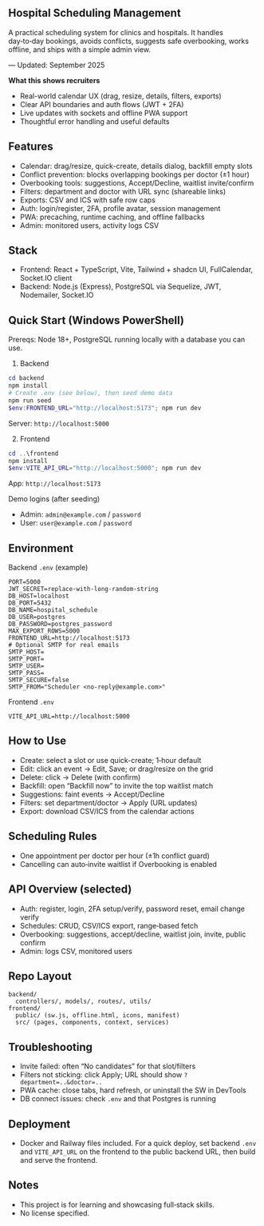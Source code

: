 ## Hospital Scheduling Management

A practical scheduling system for clinics and hospitals. It handles day‑to‑day bookings, avoids conflicts, suggests safe overbooking, works offline, and ships with a simple admin view.

— Updated: September 2025

**What this shows recruiters**
- Real-world calendar UX (drag, resize, details, filters, exports)
- Clear API boundaries and auth flows (JWT + 2FA)
- Live updates with sockets and offline PWA support
- Thoughtful error handling and useful defaults

## Features
- Calendar: drag/resize, quick-create, details dialog, backfill empty slots
- Conflict prevention: blocks overlapping bookings per doctor (±1 hour)
- Overbooking tools: suggestions, Accept/Decline, waitlist invite/confirm
- Filters: department and doctor with URL sync (shareable links)
- Exports: CSV and ICS with safe row caps
- Auth: login/register, 2FA, profile avatar, session management
- PWA: precaching, runtime caching, and offline fallbacks
- Admin: monitored users, activity logs CSV

## Stack
- Frontend: React + TypeScript, Vite, Tailwind + shadcn UI, FullCalendar, Socket.IO client
- Backend: Node.js (Express), PostgreSQL via Sequelize, JWT, Nodemailer, Socket.IO

## Quick Start (Windows PowerShell)
Prereqs: Node 18+, PostgreSQL running locally with a database you can use.

1) Backend
```powershell
cd backend
npm install
# Create .env (see below), then seed demo data
npm run seed
$env:FRONTEND_URL="http://localhost:5173"; npm run dev
```
Server: `http://localhost:5000`

2) Frontend
```powershell
cd ..\frontend
npm install
$env:VITE_API_URL="http://localhost:5000"; npm run dev
```
App: `http://localhost:5173`

Demo logins (after seeding)
- Admin: `admin@example.com` / `password`
- User: `user@example.com` / `password`

## Environment
Backend `.env` (example)
```
PORT=5000
JWT_SECRET=replace-with-long-random-string
DB_HOST=localhost
DB_PORT=5432
DB_NAME=hospital_schedule
DB_USER=postgres
DB_PASSWORD=postgres_password
MAX_EXPORT_ROWS=5000
FRONTEND_URL=http://localhost:5173
# Optional SMTP for real emails
SMTP_HOST=
SMTP_PORT=
SMTP_USER=
SMTP_PASS=
SMTP_SECURE=false
SMTP_FROM="Scheduler <no-reply@example.com>"
```

Frontend `.env`
```
VITE_API_URL=http://localhost:5000
```

## How to Use
- Create: select a slot or use quick-create; 1‑hour default
- Edit: click an event → Edit, Save; or drag/resize on the grid
- Delete: click → Delete (with confirm)
- Backfill: open “Backfill now” to invite the top waitlist match
- Suggestions: faint events → Accept/Decline
- Filters: set department/doctor → Apply (URL updates)
- Export: download CSV/ICS from the calendar actions

## Scheduling Rules
- One appointment per doctor per hour (±1h conflict guard)
- Cancelling can auto‑invite waitlist if Overbooking is enabled

## API Overview (selected)
- Auth: register, login, 2FA setup/verify, password reset, email change verify
- Schedules: CRUD, CSV/ICS export, range‑based fetch
- Overbooking: suggestions, accept/decline, waitlist join, invite, public confirm
- Admin: logs CSV, monitored users

## Repo Layout
```
backend/
  controllers/, models/, routes/, utils/
frontend/
  public/ (sw.js, offline.html, icons, manifest)
  src/ (pages, components, context, services)
```

## Troubleshooting
- Invite failed: often “No candidates” for that slot/filters
- Filters not sticking: click Apply; URL should show `?department=..&doctor=..`
- PWA cache: close tabs, hard refresh, or uninstall the SW in DevTools
- DB connect issues: check `.env` and that Postgres is running

## Deployment
- Docker and Railway files included. For a quick deploy, set backend `.env` and `VITE_API_URL` on the frontend to the public backend URL, then build and serve the frontend.

## Notes
- This project is for learning and showcasing full‑stack skills.
- No license specified.

